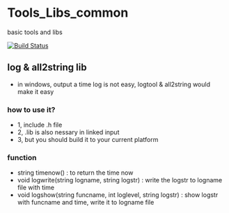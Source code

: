 # Tools_Libs_common
basic tools and libs

[![Build Status](https://travis-ci.org/tsbxmw/Tools_Libs_common.svg?branch=master)](https://travis-ci.org/tsbxmw/Tools_Libs_common)

## log & all2string lib

* in windows, output a time log is not easy, logtool & all2string would make it easy

### how to use it?

* 1, include .h file
* 2, .lib is also nessary in linked input 
* 3, but you should build it to your current platform

### function

* string timenow() : to return the time now
* void logwrite(string logname, string logstr) : write the logstr to logname file with time 
* void logshow(string funcname, int loglevel, string logstr) : show logstr with funcname and time, write it to logname file
